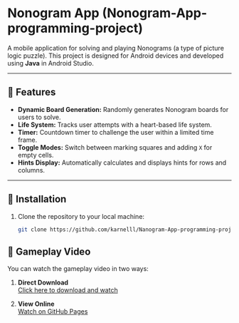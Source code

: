# Nonogram App (Nonogram-App-programming-project)

A mobile application for solving and playing Nonograms (a type of picture logic puzzle). This project is designed for Android devices and developed using **Java** in Android Studio.

---

## 📜 Features

- **Dynamic Board Generation:** 
  Randomly generates Nonogram boards for users to solve.
- **Life System:** 
  Tracks user attempts with a heart-based life system.
- **Timer:** 
  Countdown timer to challenge the user within a limited time frame.
- **Toggle Modes:** 
  Switch between marking squares and adding `X` for empty cells.
- **Hints Display:** 
  Automatically calculates and displays hints for rows and columns.

---

## 🚀 Installation

1. Clone the repository to your local machine:
   ```bash
   git clone https://github.com/karnelll/Nanogram-App-programming-project.git

## 🎥 Gameplay Video

You can watch the gameplay video in two ways:

1. **Direct Download**  
   [Click here to download and watch](Nonogram.webm)

2. **View Online**  
   [Watch on GitHub Pages](https://karnelll.github.io/Nanogram-App-programming-project)
